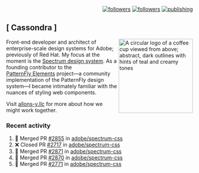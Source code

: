 <p align="right"><a rel="me" href="https://front-end.social/@castastrophe">
    <img alt="followers" title="Follow me on Mastodon" src="https://img.shields.io/mastodon/follow/109297102751309835?domain=https%3A%2F%2Ffront-end.social&label=Follow&logo=mastodon&logoColor=white&style=for-the-badge&labelColor=008080&color=006969"/></a>
  <a href="https://codepen.io/castastrophe/">
    <img alt="followers" title="Follow me on CodePen" src="https://img.shields.io/badge/23-1?color=640464&labelColor=7c007c&style=for-the-badge&logo=codepen&label=Follow"/></a>
<a href="https://castastrophe.medium.com/">
    <img alt="publishing" title="View articles on Medium" src="https://img.shields.io/badge/107-1?color=666&labelColor=444&label=subscribe&logo=medium&logoColor=white&style=for-the-badge"/></a>
</p>

## [&nbsp;Cassondra&nbsp;]

<img align="right" src="https://github-production-user-asset-6210df.s3.amazonaws.com/1840295/253016758-ba468774-1cd3-42c2-8f43-947b5eeb5edf.png" height="200" alt="A circular logo of a coffee cup viewed from above; abstract, dark outlines with hints of teal and creamy tones">

Front-end developer and architect of enterprise-scale design systems for Adobe; previously of Red Hat. My focus at the moment is the [Spectrum design system](https://github.com/adobe/spectrum-css). As a founding contributor to the [PatternFly&nbsp;Elements](https://github.com/patternfly/patternfly-elements) project&mdash;a community implementation of the PatternFly design system&mdash;I became intimately familiar with the nuances of styling web components.

Visit [allons-y.llc](http://allons-y.llc/) for more about how we might work together.

### Recent activity

<!--START_SECTION:activity-->
1. 🎉 Merged PR [#2855](https://github.com/adobe/spectrum-css/pull/2855) in [adobe/spectrum-css](https://github.com/adobe/spectrum-css)
2. ❌ Closed PR [#2717](https://github.com/adobe/spectrum-css/pull/2717) in [adobe/spectrum-css](https://github.com/adobe/spectrum-css)
3. 🎉 Merged PR [#2871](https://github.com/adobe/spectrum-css/pull/2871) in [adobe/spectrum-css](https://github.com/adobe/spectrum-css)
4. 🎉 Merged PR [#2870](https://github.com/adobe/spectrum-css/pull/2870) in [adobe/spectrum-css](https://github.com/adobe/spectrum-css)
5. 🎉 Merged PR [#2771](https://github.com/adobe/spectrum-css/pull/2771) in [adobe/spectrum-css](https://github.com/adobe/spectrum-css)
<!--END_SECTION:activity-->

